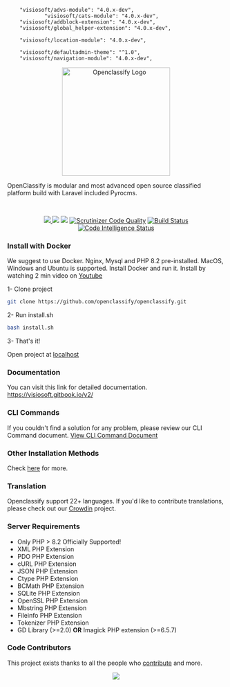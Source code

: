        "visiosoft/advs-module": "4.0.x-dev",
                "visiosoft/cats-module": "4.0.x-dev",
        "visiosoft/addblock-extension": "4.0.x-dev",
        "visiosoft/global_helper-extension": "4.0.x-dev",

        "visiosoft/location-module": "4.0.x-dev",

        "visiosoft/defaultadmin-theme": "^1.0",
        "visiosoft/navigation-module": "4.0.x-dev",


<p align="center">
  <a href="https://openclassify.com"><img src="https://raw.githubusercontent.com/openclassify/openclassify/master/public/openclassify-logo.png" width="250" alt="Openclassify Logo"></a>

  OpenClassify is modular and most advanced open source classified platform build with Laravel included Pyrocms.

</p>
<br>
<p align="center">
<a href="https://packagist.org/packages/openclassify/openclassify" target="_blank">
 <img class="badge" src="http://poser.pugx.org/openclassify/openclassify/v">
</a>
<a href="https://packagist.org/packages/openclassify/openclassify" target="_blank"><img class="badge" src="http://poser.pugx.org/openclassify/openclassify/downloads"></a>
<a href="https://packagist.org/packages/openclassify/openclassify" target="_blank"><img class="badge" src="http://poser.pugx.org/openclassify/openclassify/license"></a>
<a href="https://scrutinizer-ci.com/g/openclassify/openclassify/?branch=master" rel="nofollow"><img src="https://camo.githubusercontent.com/b1809c56d5b15765dabaf72c173e7f9aba9e7b721ccb0036e9db5da62869e6b1/68747470733a2f2f7363727574696e697a65722d63692e636f6d2f672f6f70656e636c6173736966792f6f70656e636c6173736966792f6261646765732f7175616c6974792d73636f72652e706e673f623d6d6173746572" alt="Scrutinizer Code Quality" data-canonical-src="https://scrutinizer-ci.com/g/openclassify/openclassify/badges/quality-score.png?b=master" style="max-width: 100%;"></a>
<a href="https://scrutinizer-ci.com/g/openclassify/openclassify/build-status/master" rel="nofollow"><img src="https://camo.githubusercontent.com/07509845a0eab157141235a794cd09967425222639d63d640d689763250f0da3/68747470733a2f2f7363727574696e697a65722d63692e636f6d2f672f6f70656e636c6173736966792f6f70656e636c6173736966792f6261646765732f6275696c642e706e673f623d6d6173746572" alt="Build Status" data-canonical-src="https://scrutinizer-ci.com/g/openclassify/openclassify/badges/build.png?b=master" style="max-width: 100%;"></a>
<a href="https://scrutinizer-ci.com/code-intelligence" rel="nofollow"><img src="https://camo.githubusercontent.com/9fcde20119b3a44e430ad50f1bb3c2db3db753df9c3b2ade5cd14217a0a971ab/68747470733a2f2f7363727574696e697a65722d63692e636f6d2f672f6f70656e636c6173736966792f6f70656e636c6173736966792f6261646765732f636f64652d696e74656c6c6967656e63652e7376673f623d6d6173746572" alt="Code Intelligence Status" data-canonical-src="https://scrutinizer-ci.com/g/openclassify/openclassify/badges/code-intelligence.svg?b=master" style="max-width: 100%;"></a>
</p>


### Install with Docker

We suggest to use Docker. Nginx, Mysql and PHP 8.2 pre-installed. MacOS, Windows and Ubuntu is supported.
Install Docker and run it. Install by watching 2 min video on [Youtube](https://www.youtube.com/watch?v=vVpVmsxq-Z0&t=27s&pp=ygUTb3BlbmNsYXNzaWZ5IGRvY2tlcg%3D%3D)


1- Clone project
```bash
git clone https://github.com/openclassify/openclassify.git
```

2- Run install.sh
```bash
bash install.sh
```
3- That's it!

Open project at [localhost](http://localhost)


### Documentation

You can visit this link for detailed documentation.
https://visiosoft.gitbook.io/v2/

### CLI Commands

If you couldn't find a solution for any problem, please review our CLI Command document.
[View CLI Command Document](https://github.com/openclassify/openclassify/blob/master/docs/cli-commands.md)

### Other Installation Methods

Check [here](https://github.com/openclassify/openclassify/blob/master/docs/other-install-methods.md) for more.


### Translation

Openclassify support 22+ languages. If you'd like to contribute translations, please check out our [Crowdin](https://crowdin.com/project/openclassify) project.

### Server Requirements

- Only PHP > 8.2 Officially Supported!
- XML PHP Extension
- PDO PHP Extension
- cURL PHP Extension
- JSON PHP Extension
- Ctype PHP Extension
- BCMath PHP Extension
- SQLite PHP Extension
- OpenSSL PHP Extension
- Mbstring PHP Extension
- Fileinfo PHP Extension
- Tokenizer PHP Extension
- GD Library (>=2.0) **OR** Imagick PHP extension (>=6.5.7)


### Code Contributors

This project exists thanks to all the people who [contribute](https://github.com/openclassify/openclassify/graphs/contributors) and more.

<p align="center">
<a href = "https://github.com/openclassify/openclassify/graphs/contributors">
  <img src = "https://contrib.rocks/image?repo=openclassify/openclassify"/>
</a>
</p>

